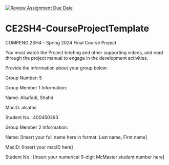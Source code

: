 [![Review Assignment Due Date](https://classroom.github.com/assets/deadline-readme-button-24ddc0f5d75046c5622901739e7c5dd533143b0c8e959d652212380cedb1ea36.svg)](https://classroom.github.com/a/RyhQHA96)
# CE2SH4-CourseProjectTemplate
COMPENG 2SH4 - Spring 2024
Final Course Project

You must watch the Project briefing and other supporting videos, and read through the project manual to engage in the development activities.

Provide the information about your group below:

Group Number: 5

Group Member 1 Information:

Name: Alsafadi, Shahd

MacID: alsafas

Student No.: 400450393

Group Member 2 Information:

Name: [Insert your full name here in format: Last name, First name]

MacID: [Insert your macID here]

Student No.: [Insert your numerical 9-digit McMaster student number here]